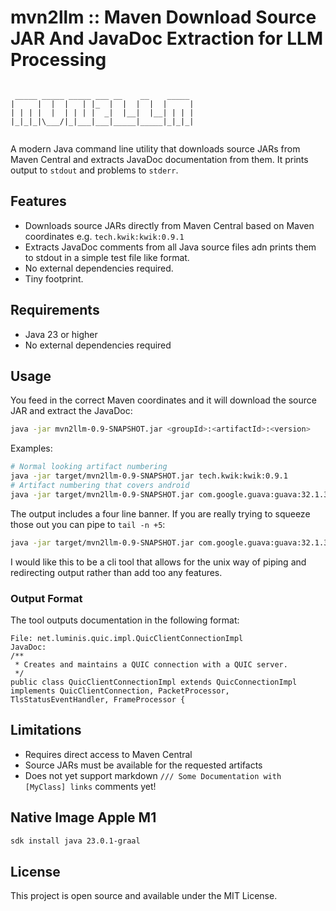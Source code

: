 # mvn2llm :: Maven Download Source JAR And JavaDoc Extraction for LLM Processing

```text
                                         
 _____ _____ _____ ___ __    __    _____ 
|     |  |  |   | |_  |  |  |  |  |     |
| | | |  |  | | | |  _|  |__|  |__| | | |
|_|_|_|\___/|_|___|___|_____|_____|_|_|_|
                                         
```

A modern Java command line utility that downloads source JARs from Maven Central and extracts JavaDoc documentation
from them. It prints output to `stdout` and problems to `stderr`.

## Features

- Downloads source JARs directly from Maven Central based on Maven coordinates e.g. `tech.kwik:kwik:0.9.1`
- Extracts JavaDoc comments from all Java source files adn prints them to stdout in a simple test file like format.
- No external dependencies required.
- Tiny footprint.

## Requirements

- Java 23 or higher
- No external dependencies required

## Usage

You feed in the correct Maven coordinates and it will download the source JAR and extract the JavaDoc:

```bash
java -jar mvn2llm-0.9-SNAPSHOT.jar <groupId>:<artifactId>:<version>
```

Examples:

```bash
# Normal looking artifact numbering
java -jar target/mvn2llm-0.9-SNAPSHOT.jar tech.kwik:kwik:0.9.1
# Artifact numbering that covers android
java -jar target/mvn2llm-0.9-SNAPSHOT.jar com.google.guava:guava:32.1.3-android
```

The output includes a four line banner. If you are really trying to squeeze those out you can pipe to `tail -n +5`:

```bash
java -jar target/mvn2llm-0.9-SNAPSHOT.jar com.google.guava:guava:32.1.3-android | tail -n +5
```

I would like this to be a cli tool that allows for the unix way of piping and redirecting output rather than add too
any features.

### Output Format

The tool outputs documentation in the following format:

```
File: net.luminis.quic.impl.QuicClientConnectionImpl
JavaDoc:
/**
 * Creates and maintains a QUIC connection with a QUIC server.
 */
public class QuicClientConnectionImpl extends QuicConnectionImpl implements QuicClientConnection, PacketProcessor, TlsStatusEventHandler, FrameProcessor {
```

## Limitations

- Requires direct access to Maven Central
- Source JARs must be available for the requested artifacts
- Does not yet support markdown `/// Some Documentation with [MyClass] links` comments yet!

## Native Image Apple M1

```bash
sdk install java 23.0.1-graal

```

## License

This project is open source and available under the MIT License.
